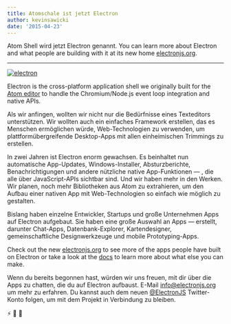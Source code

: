 ```yaml
---
title: Atomschale ist jetzt Electron
author: kevinsawicki
date: '2015-04-23'
---
```


Atom Shell wird jetzt Electron genannt. You can learn more about Electron and what people are building with it at its new home [electronjs.org][electron].

---

[![electron](https://cloud.githubusercontent.com/assets/671378/7396651/b7fae482-ee57-11e4-97a2-053515654c75.png)][electron]

Electron is the cross-platform application shell we originally built for the [Atom editor][atom] to handle the Chromium/Node.js event loop integration and native APIs.

Als wir anfingen, wollten wir nicht nur die Bedürfnisse eines Texteditors unterstützen. Wir wollten auch ein einfaches Framework erstellen, das es Menschen ermöglichen würde, Web-Technologien zu verwenden, um plattformübergreifende Desktop-Apps mit allen einheimischen Trimmings zu erstellen.

In zwei Jahren ist Electron enorm gewachsen. Es beinhaltet nun automatische App-Updates, Windows-Installer, Absturzberichte, Benachrichtigungen und andere nützliche native App-Funktionen &mdash; , die alle über JavaScript-APIs sichtbar sind. Und wir haben mehr in den Werken. Wir planen, noch mehr Bibliotheken aus Atom zu extrahieren, um den Aufbau einer nativen App mit Web-Technologien so einfach wie möglich zu gestalten.

Bislang haben einzelne Entwickler, Startups und große Unternehmen Apps auf Electron aufgebaut. Sie haben eine große Auswahl an Apps &mdash; erstellt, darunter Chat-Apps, Datenbank-Explorer, Kartendesigner, gemeinschaftliche Designwerkzeuge und mobile Prototyping-Apps.

Check out the new [electronjs.org][electron] to see more of the apps people have built on Electron or take a look at the [docs][docs] to learn more about what else you can make.

Wenn du bereits begonnen hast, würden wir uns freuen, mit dir über die Apps zu chatten, die du auf Electron aufbaust. E-Mail [info@electronjs.org](mailto:info@electronjs.org?Subject=Electron) um mehr zu erfahren. Du kannst auch dem neuen [@ElectronJS](https://twitter.com/electronjs) Twitter-Konto folgen, um mit dem Projekt in Verbindung zu bleiben.

:zap: :blue_heart: :electric_plug:

[atom]: https://atom.io
[docs]: https://github.com/electron/electron/tree/master/docs#readme
[electron]: https://electronjs.org
[electron]: https://electronjs.org

